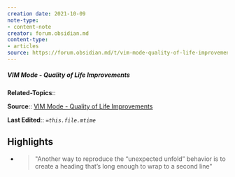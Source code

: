 ```yaml
---
creation date: 2021-10-09
note-type:
- content-note
creator: forum.obsidian.md
content-type: 
- articles
source: https://forum.obsidian.md/t/vim-mode-quality-of-life-improvements/429/69
---
```

##### VIM Mode - Quality of Life Improvements

**Related-Topics**:: 

**Source**:: [VIM Mode - Quality of Life Improvements](https://forum.obsidian.md/t/vim-mode-quality-of-life-improvements/429/69)

**Last Edited**:: *`=this.file.mtime`*

## Highlights
- > "Another way to reproduce the “unexpected unfold” behavior is to create a heading that’s long enough to wrap to a second line" 

